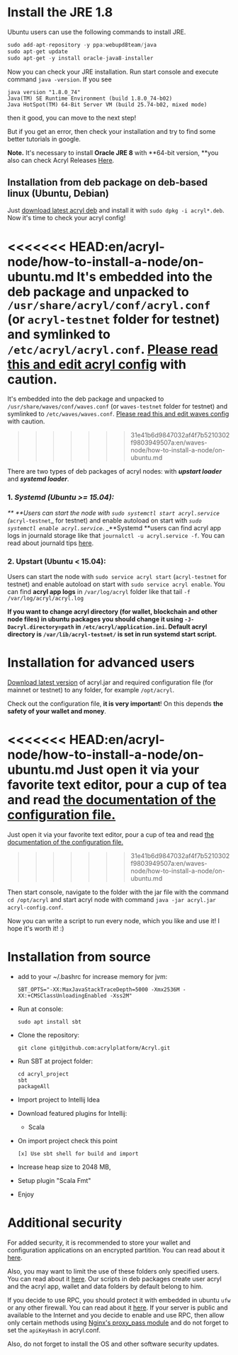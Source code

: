 # Install the JRE 1.8

Ubuntu users can use the following commands to install JRE.

```cpp
sudo add-apt-repository -y ppa:webupd8team/java
sudo apt-get update
sudo apt-get -y install oracle-java8-installer
```

Now you can check your JRE installation. Run start console and execute command `java -version`. If you see

```
java version "1.8.0_74"
Java(TM) SE Runtime Environment (build 1.8.0_74-b02)
Java HotSpot(TM) 64-Bit Server VM (build 25.74-b02, mixed mode)
```

then it good, you can move to the next step!

But if you get an error, then check your installation and try to find some better tutorials in google.

**Note.** It's necessary to install **Oracle JRE 8** with **64-bit version, **you also can check Acryl Releases [Here](https://github.com/acrylplatform/Acryl/releases).

## Installation from deb package on deb-based linux \(Ubuntu, Debian\)

Just [download latest acryl deb](https://github.com/acrylplatform/Acryl/releases) and install it with `sudo dpkg -i acryl*.deb`. Now it's time to check your acryl config!

<<<<<<< HEAD:en/acryl-node/how-to-install-a-node/on-ubuntu.md
It's embedded into the deb package and unpacked to `/usr/share/acryl/conf/acryl.conf` \(or `acryl-testnet` folder for testnet\) and symlinked to `/etc/acryl/acryl.conf`. [Please read this and edit acryl config](/acryl-node/configuration-parameters.md) with caution.
=======
It's embedded into the deb package and unpacked to `/usr/share/waves/conf/waves.conf` \(or `waves-testnet` folder for testnet\) and symlinked to `/etc/waves/waves.conf`. [Please read this and edit waves config](/waves-node/node-configuration.md) with caution.
>>>>>>> 31e41b6d9847032af4f7b5210302f9803949507a:en/waves-node/how-to-install-a-node/on-ubuntu.md

There are two types of deb packages of acryl nodes: with _**upstart loader**_ and _**systemd loader**_.

### 1. _**Systemd \(Ubuntu &gt;= 15.04\):**_

_** **Users can start the node with _`sudo systemctl start acryl.service`_ \(_`acryl-testnet`_ for testnet\) and enable autoload on start with _`sudo systemctl enable acryl.service`_. _**Systemd **users can find acryl app logs in journald storage like that `journalctl -u acryl.service -f`. You can read about journald tips [here](https://www.digitalocean.com/community/tutorials/how-to-use-journalctl-to-view-and-manipulate-systemd-logs).

### 2. **Upstart \(Ubuntu &lt; 15.04\):**

Users can start the node with `sudo service acryl start` \(`acryl-testnet` for testnet\) and enable autoload on start with `sudo service acryl enable`. You can find **acryl app logs** in `/var/log/acryl` folder like that tail `-f /var/log/acryl/acryl.log`



**If you want to change acryl directory \(for wallet, blockchain and other node files\) in ubuntu packages you should change it using **`-J-Dacryl.directory=path`** in **`/etc/acryl/application.ini`**. Default acryl directory is **`/var/lib/acryl-testnet/`** is set in run systemd start script.**

# Installation for advanced users

[Download latest version](https://github.com/acrylplatform/Acryl/releases) of acryl.jar and required configuration file \(for mainnet or testnet\) to any folder, for example `/opt/acryl`.

Check out the configuration file, **it is very important**! On this depends **the safety of your wallet and money**.

<<<<<<< HEAD:en/acryl-node/how-to-install-a-node/on-ubuntu.md
Just open it via your favorite text editor, pour a cup of tea and read [the documentation of the configuration file.](/acryl-node/configuration-parameters.md)
=======
Just open it via your favorite text editor, pour a cup of tea and read [the documentation of the configuration file.](/waves-node/node-configuration.md)
>>>>>>> 31e41b6d9847032af4f7b5210302f9803949507a:en/waves-node/how-to-install-a-node/on-ubuntu.md

Then start console, navigate to the folder with the jar file with the command `cd /opt/acryl` and start acryl node with command `java -jar acryl.jar acryl-config.conf`.

Now you can write a script to run every node, which you like and use it! I hope it's worth it! :\)

# Installation from source

* add to your ~/.bashrc for increase memory for jvm:
  ```
  SBT_OPTS="-XX:MaxJavaStackTraceDepth=5000 -Xmx2536M -XX:+CMSClassUnloadingEnabled -Xss2M"
  ```
* Run at console:

  ```
  sudo apt install sbt
  ```

* Clone the repository:

  ```
  git clone git@github.com:acrylplatform/Acryl.git
  ```

* Run SBT at project folder:

  ```
  cd acryl_project
  sbt
  packageAll
  ```

* Import project to Intellij Idea

* Download featured plugins for Intellij:

  * Scala

* On import project check this point

  ```
  [x] Use sbt shell for build and import
  ```

* Increase heap size to 2048 MB,

* Setup plugin "Scala Fmt"

* Enjoy

# Additional security

For added security, it is recommended to store your wallet and configuration applications on an encrypted partition. You can read about it [here](https://help.ubuntu.com/community/EncryptedFilesystems).

Also, you may want to limit the use of these folders only specified users. You can read about it [here](http://manpages.ubuntu.com/manpages/precise/man1/chown.1.html). Our scripts in deb packages create user acryl and the acryl app, wallet and data folders by default belong to him.

If you decide to use RPC, you should protect it with embedded in ubuntu `ufw` or any other firewall. You can read about it [here](https://www.digitalocean.com/community/tutorials/how-to-setup-a-firewall-with-ufw-on-an-ubuntu-and-debian-cloud-server). If your server is public and available to the Internet and you decide to enable and use RPC, then allow only certain methods using [Nginx's proxy\_pass module](http://nginx.org/ru/docs/http/ngx_http_proxy_module.html) and do not forget to set the `apiKeyHash` in acryl.conf.

Also, do not forget to install the OS and other software security updates.

